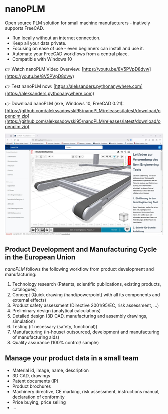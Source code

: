 # nanoPLM
Open source PLM solution for small machine manufacturers - inatively supports FreeCAD.
- Run locally without an internet connection.
- Keep all your data private.
- Focusing on ease of use - even beginners can install and use it.
- Automate your FreeCAD workflows from a central place.
- Compatible with Windows 10

:point_right: Watch nanoPLM Video Overview: 
[https://youtu.be/8V5PVpD8dvw](https://youtu.be/8V5PVpD8dvw)

:point_right: Test nanoPLM now:
[https://aleksanders.pythonanywhere.com](https://aleksanders.pythonanywhere.com)

:point_right: Download nanoPLM (exe, Windows 10, FreeCAD 0.21): 
[https://github.com/alekssadowski95/nanoPLM/releases/latest/download/openplm.zip](https://github.com/alekssadowski95/nanoPLM/releases/latest/download/openplm.zip)



![nanoplm-item-engineeringtool-integration.jpg](nanoplm-item-engineeringtool-integration.jpg)



## Product Development and Manufacturing Cycle in the European Union

*nanoPLM* follows the following workflow from product development and manufacturing:
1. Technology research (Patents, scientific publications, existing products, catalogues)
2. Concept (Quick drawing (hand/powerpoint) with all its components and external effects)
3. Product safety assessment (Directive 2001/95/EC, risk assessment, ...)
4. Preliminary design (analytical calculations)
5. Detailed design (3D CAD, manufacturing and assembly drawings, simulation)
6. Testing (if necessary (safety, functional))
7. Manufacturing (in-house/ outsourced, development and manufacturing of manufacturing aids)
8. Quality assurance (100% control/ sample)


## Manage your product data in a small team
- Material id, image, name, description
- 3D CAD, drawings
- Patent documents (IP)
- Product brochures
- Machinery directive, CE marking, risk assessment, instructions manual, declaration of conformity
- Price buying, price selling
- ...
